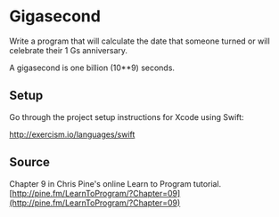 # Gigasecond

Write a program that will calculate the date that someone turned or will celebrate their 1 Gs anniversary.

A gigasecond is one billion (10**9) seconds.

## Setup

Go through the project setup instructions for Xcode using Swift:

http://exercism.io/languages/swift

## Source

Chapter 9 in Chris Pine's online Learn to Program tutorial. [http://pine.fm/LearnToProgram/?Chapter=09](http://pine.fm/LearnToProgram/?Chapter=09)
